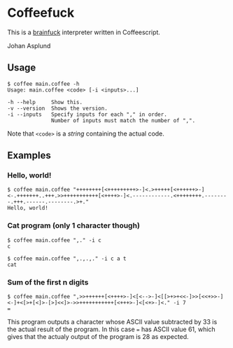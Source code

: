 # Coffeefuck
This is a [brainfuck](http://esolangs.org/wiki/Brainfuck) interpreter written in Coffeescript.

Johan Asplund
## Usage
```
$ coffee main.coffee -h
Usage: main.coffee <code> [-i <inputs>...]

-h --help     Show this.
-v --version  Shows the version.
-i --inputs   Specify inputs for each "," in order.
              Number of inputs must match the number of ",".
```

Note that `<code>` is a *string* containing the actual code.

## Examples

### Hello, world!

```
$ coffee main.coffee "++++++++[<+++++++++>-]<.>+++++[<++++++>-]<-.+++++++..+++.>>+++++++++++[<++++>-]<.------------.<++++++++.--------.+++.------.--------.>+."
Hello, world!
```

### Cat program (only 1 character though)

```
$ coffee main.coffee ",." -i c
c
```

```
$ coffee main.coffee ",.,.,." -i c a t
cat
```

### Sum of the first n digits
```
$ coffee main.coffee ",>>++++++[<++++>-]<[<-->-]<[[>+>+<<-]>>[<<+>>-]<-]+<[>+[<]>-[>]<<]>->>+++++++++++[<+++>-]<[<+>-]<." -i 7
=
```

This program outputs a character whose ASCII value subtracted by 33 is the actual result of the program. In this case `=` has ASCII value 61, which gives that the actualy output of the program is 28 as expected.
